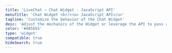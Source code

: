 ```yaml
---
title: 'LiveChat – Chat Widget - JavaScript API'
menuTitle: 'Chat Widget <br/><u> JavaScript API</u>'
tagline: 'Customize the behavior of the Chat Widget'
desc: 'Adjust the mechanics of the Widget or leverage the API to pass additional details on the Visitor.'
color: '#d85b55'
type: 'widget'
compatible: true
hideSearch: true
---
```

